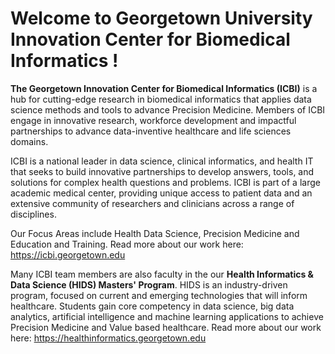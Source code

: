 
# Welcome to Georgetown University Innovation Center for Biomedical Informatics ! 

**The Georgetown Innovation Center for Biomedical Informatics (ICBI)** is a hub for cutting-edge research in biomedical informatics that applies data science methods and tools to advance Precision Medicine. Members of ICBI engage in innovative research, workforce development and impactful partnerships to advance data-inventive healthcare and life sciences domains.

ICBI is a national leader in data science, clinical informatics, and health IT that seeks to build innovative partnerships to develop answers, tools, and solutions for complex health questions and problems. ICBI is part of a large academic medical center, providing unique access to patient data and an extensive community of researchers and clinicians across a range of disciplines. 

Our Focus Areas include Health Data Science, Precision Medicine and Education and Training. Read more about our work here: https://icbi.georgetown.edu

Many ICBI team members are also faculty in the our **Health Informatics & Data Science (HIDS) Masters' Program**. HIDS is an industry-driven program, focused on current and emerging technologies that will inform healthcare. Students gain core competency in data science, big data analytics, artificial intelligence and machine learning applications to achieve Precision Medicine and Value based healthcare. Read more about our work here: https://healthinformatics.georgetown.edu
